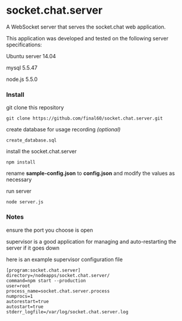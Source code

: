 # socket.chat.server
A WebSocket server that serves the socket.chat web application.

This application was developed and tested on the following server specifications:

Ubuntu server 14.04

mysql 5.5.47

node.js 5.5.0

<h3>Install</h3>
git clone this repository<br>

``git clone https://github.com/final60/socket.chat.server.git``

create database for usage recording <i>(optional)</i><br>

``create_database.sql``

install the socket.chat.server<br>

``npm install``

rename <b>sample-config.json</b> to <b>config.json</b> and modify the values as necessary

run server<br>

``node server.js``

<h3>Notes</h3>
ensure the port you choose is open

supervisor is a good application for managing and auto-restarting the server if it goes down

here is an example supervisor configuration file

``[program:socket.chat.server]``<br>
``directory=/nodeapps/socket.chat.server/``<br>
``command=npm start --production``<br>
``user=root``<br>
``process_name=socket.chat.server.process``<br>
``numprocs=1``<br>
``autorestart=true``<br>
``autostart=true``<br>
``stderr_logfile=/var/log/socket.chat.server.log``

